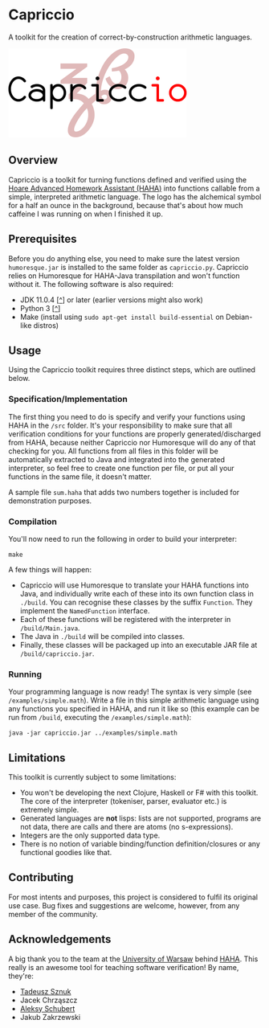 # Capriccio
A toolkit for the creation of correct-by-construction arithmetic languages.

![Logo](assets/logo.svg)

## Overview
Capriccio is a toolkit for turning functions defined and verified using the [Hoare Advanced Homework Assistant (HAHA)](http://haha.mimuw.edu.pl/) into functions callable from a simple, interpreted arithmetic language. The logo has the alchemical symbol for a half an ounce in the background, because that's about how much caffeine I was running on when I finished it up.

## Prerequisites
Before you do anything else, you need to make sure the latest version `humoresque.jar` is installed to the same folder as `capriccio.py`. Capriccio relies on Humoresque for HAHA-Java transpilation and won't function without it. The following software is also required:
* JDK 11.0.4 \[[^](https://www.oracle.com/technetwork/java/javase/downloads/index.html)\] or later (earlier versions might also work)
* Python 3 \[[^](https://www.python.org/)\]
* Make (install using `sudo apt-get install build-essential` on Debian-like distros)

## Usage
Using the Capriccio toolkit requires three distinct steps, which are outlined below.

### Specification/Implementation
The first thing you need to do is specify and verify your functions using HAHA in the `/src` folder. It's your responsibility to make sure that all verification conditions for your functions are properly generated/discharged from HAHA, because neither Capriccio nor Humoresque will do any of that checking for you. All functions from all files in this folder will be automatically extracted to Java and integrated into the generated interpreter, so feel free to create one function per file, or put all your functions in the same file, it doesn't matter.

A sample file `sum.haha` that adds two numbers together is included for demonstration purposes.

### Compilation
You'll now need to run the following in order to build your interpreter:

```
make
```

A few things will happen:
* Capriccio will use Humoresque to translate your HAHA functions into Java, and individually write each of these into its own function class in `./build`. You can recognise these classes by the suffix `Function`. They implement the `NamedFunction` interface.
* Each of these functions will be registered with the interpreter in `/build/Main.java`.
* The Java in `./build` will be compiled into classes.
* Finally, these classes will be packaged up into an executable JAR file at `/build/capriccio.jar`.

### Running
Your programming language is now ready! The syntax is very simple (see `/examples/simple.math`). Write a file in this simple arithmetic language using any functions you specified in HAHA, and run it like so (this example can be run from `/build`, executing the `/examples/simple.math`):

```
java -jar capriccio.jar ../examples/simple.math
```

## Limitations
This toolkit is currently subject to some limitations:
* You won't be developing the next Clojure, Haskell or F# with this toolkit. The core of the interpreter (tokeniser, parser, evaluator etc.) is extremely simple.
* Generated languages are **not** lisps: lists are not supported, programs are not data, there are calls and there are atoms (no s-expressions).
* Integers are the only supported data type.
* There is no notion of variable binding/function definition/closures or any functional goodies like that.

## Contributing
For most intents and purposes, this project is considered to fulfil its original use case. Bug fixes and suggestions are welcome, however, from any member of the community.

## Acknowledgements
A big thank you to the team at the [University of Warsaw](https://mimuw.edu.pl/en) behind [HAHA](http://haha.mimuw.edu.pl/). This really is an awesome tool for teaching software verification! By name, they're:
* [Tadeusz Sznuk](http://www.mimuw.edu.pl/~tsznuk/)
* Jacek Chrząszcz
* [Aleksy Schubert](http://www.mimuw.edu.pl/~alx/)
* Jakub Zakrzewski
